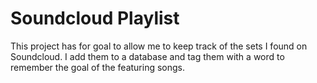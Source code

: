 Soundcloud Playlist
======

This project has for goal to allow me to keep track of the sets I found on Soundcloud. 
I add them to a database and tag them with a word to remember the goal of the featuring songs.